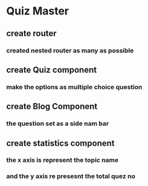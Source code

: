 # Quiz Master
## create router
### created nested router as many as possible
## create Quiz component
### make the options as multiple choice question
## create Blog Component
### the question set as a side nam bar
## create statistics component
### the x axis is represent the topic name
### and the y axis re presesnt the total quez no